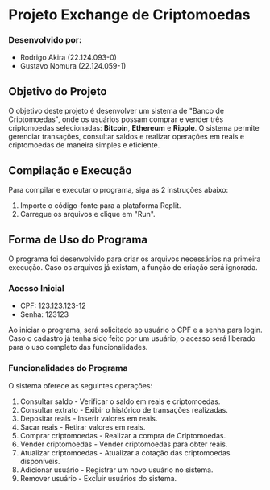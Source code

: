 # Projeto Exchange de Criptomoedas

### Desenvolvido por:
- Rodrigo Akira (22.124.093-0)
- Gustavo Nomura (22.124.059-1)

## Objetivo do Projeto

O objetivo deste projeto é desenvolver um sistema de "Banco de Criptomoedas", onde os usuários possam comprar e vender três criptomoedas selecionadas: **Bitcoin**, **Ethereum** e **Ripple**. O sistema permite gerenciar transações, consultar saldos e realizar operações em reais e criptomoedas de maneira simples e eficiente.

## Compilação e Execução

Para compilar e executar o programa, siga as 2 instruções abaixo:

1. Importe o código-fonte para a plataforma Replit.
2. Carregue os arquivos e clique em "Run".

## Forma de Uso do Programa

O programa foi desenvolvido para criar os arquivos necessários na primeira execução. Caso os arquivos já existam, a função de criação será ignorada.

### Acesso Inicial

  * CPF: 123.123.123-12
  * Senha: 123123
    
Ao iniciar o programa, será solicitado ao usuário o CPF e a senha para login. Caso o cadastro já tenha sido feito por um usuário, o acesso será liberado para o uso completo das funcionalidades.

### Funcionalidades do Programa

O sistema oferece as seguintes operações:

  1. Consultar saldo - Verificar o saldo em reais e criptomoedas.
  2. Consultar extrato - Exibir o histórico de transações realizadas.
  3. Depositar reais - Inserir valores em reais.
  4. Sacar reais - Retirar valores em reais.
  5. Comprar criptomoedas - Realizar a compra de Criptomoedas.
  6. Vender criptomoedas - Vender criptomoedas para obter reais.
  7. Atualizar criptomoedas - Atualizar a cotação das criptomoedas disponíveis.
  8. Adicionar usuário - Registrar um novo usuário no sistema.
  9. Remover usuário - Excluir usuários do sistema.
